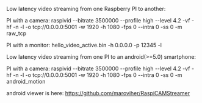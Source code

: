 Low latency video streaming from one Raspberry PI to another:

PI with a camera:
raspivid --bitrate 3500000 --profile high --level 4.2 -vf -hf -n -l -o tcp://0.0.0.0:5001 -w 1920 -h 1080 -fps 0 --intra 0 -ss 0 -m raw_tcp

PI with a monitor:
hello_video_active.bin -h 0.0.0.0 -p 12345 -l


Low latency video streaming from one PI to an android(>=5.0) smartphone:

PI with a camera:
raspivid --bitrate 3500000 --profile high --level 4.2 -vf -hf -n -l -o tcp://0.0.0.0:5001 -w 1920 -h 1080 -fps 0 --intra 0 -ss 0 -m android_motion

android viewer is here:
https://github.com/maroviher/RaspiCAMStreamer
